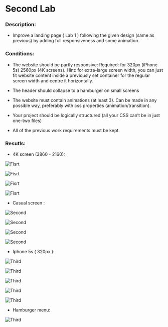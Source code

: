 # Second Lab


### Description: 

-  Improve a landing page ( Lab 1 ) following the given design (same as previous) by adding full responsiveness and some animation.


### Conditions:

- The website should be partly responsive:
Required: for 320px (iPhone 5s)  2560px (4K screens).
Hint: for extra-large screen width, you can just fit website content inside a previously set container for the regular screen width and centre it horizontally.
  
- The header should collapse to a hamburger on small screens
  
- The website must contain animations (at least 3). Can be made in any possible way, preferably with css properties (animation/transition).

- Your project should be logically structured (all your CSS can’t be in just one-two files)

- All of the previous work requirements must be kept.
  

### Resutls:

- 4K screen (3860 - 2160):

![Fisrt](/Lab2/assets/results/1.png)

![Fisrt](/Lab2/assets/results/2.png)

![Fisrt](/Lab2/assets/results/3.png)

![Fisrt](/Lab2/assets/results/4.png)


- Casual screen :


![Second](/Lab2/assets/results/5.png)

![Second](/Lab2/assets/results/6.png)

![Second](/Lab2/assets/results/7.png)

![Second](/Lab2/assets/results/8.png)


- Iphone 5s ( 320px ):


![Third](/Lab2/assets/results/9.png)

![Third](/Lab2/assets/results/10.png)

![Third](/Lab2/assets/results/11.png)

![Third](/Lab2/assets/results/12.png)

![Third](/Lab2/assets/results/13.png)

- Hamburger menu:

![Third](/Lab2/assets/results/14.png)

 





